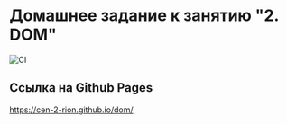 # Домашнее задание к занятию "2. DOM"
![CI](https://github.com/Cen-2-rion/dom/actions/workflows/web.yml/badge.svg)
## Ссылка на Github Pages
https://cen-2-rion.github.io/dom/
